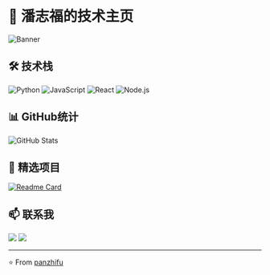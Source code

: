 # 👋 潘志福的技术主页

![Banner](https://raw.githubusercontent.com/panzhifu/panzhifu/main/assets/banner.gif)

## 🛠️ 技术栈

![Python](https://img.shields.io/badge/-Python-3776AB?logo=python&logoColor=white)
![JavaScript](https://img.shields.io/badge/-JavaScript-F7DF1E?logo=javascript&logoColor=black)
![React](https://img.shields.io/badge/-React-61DAFB?logo=react&logoColor=black)
![Node.js](https://img.shields.io/badge/-Node.js-339933?logo=node.js&logoColor=white)

## 📊 GitHub统计

![GitHub Stats](https://github-readme-stats.vercel.app/api?username=panzhifu&show_icons=true&theme=radical)

## 🚀 精选项目

[![Readme Card](https://github-readme-stats.vercel.app/api/pin/?username=panzhifu&repo=panzhifu)](https://github.com/panzhifu/panzhifu)

## 📫 联系我

[<img src='https://img.shields.io/badge/LinkedIn-0077B5?logo=linkedin&logoColor=white'>](https://linkedin.com/in/panzhifu)
[<img src='https://img.shields.io/badge/Gmail-D14836?logo=gmail&logoColor=white'>](mailto:panzhifu@example.com)

---

⭐️ From [panzhifu](https://github.com/panzhifu)
